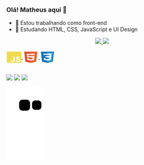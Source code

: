 ### Olá! Matheus aqui 👋

- 🔭 Estou trabalhando como front-end
- 🌱 Estudando HTML, CSS, JavaScript e UI Design

<div align="center">
  <a href="https://github.com/rochamaatheus">
  <img height="180em" src="https://github-readme-stats.vercel.app/api?username=rochamaatheus&show_icons=true&theme=midnight-purple&include_all_commits=true&count_private=true"/>
  <img height="180em" src="https://github-readme-stats.vercel.app/api/top-langs/?username=rochamaatheus&layout=compact&langs_count=7&theme=midnight-purple"/>
</div>

<div style="display: inline_block"><br>
  <img align="center" alt="Rocha-Js" height="30" width="40" src="https://raw.githubusercontent.com/devicons/devicon/master/icons/javascript/javascript-plain.svg">
  <img align="center" alt="Rocha-HTML" height="30" width="40" src="https://raw.githubusercontent.com/devicons/devicon/master/icons/html5/html5-original.svg">
  <img align="center" alt="Rocha-CSS" height="30" width="40" src="https://raw.githubusercontent.com/devicons/devicon/master/icons/css3/css3-original.svg">
</div>
  
  ##
 
<div> 
  <a href="https://instagram.com/_rochamaatheus" target="_blank"><img src="https://img.shields.io/badge/-Instagram-%23E4405F?style=for-the-badge&logo=instagram&logoColor=white" target="_blank"></a>
  <a href = "mailto:matheussilveirarocha.sc@gmail.com"><img src="https://img.shields.io/badge/-Gmail-%23333?style=for-the-badge&logo=gmail&logoColor=white" target="_blank"></a>
  <a href="https://www.linkedin.com/in/matheus-rocha-269870234" target="_blank"><img src="https://img.shields.io/badge/-LinkedIn-%230077B5?style=for-the-badge&logo=linkedin&logoColor=white" target="_blank"></a> 
  
  ![Snake animation](https://github.com/rochamaatheus/rochamaatheus/blob/output/github-contribution-grid-snake.svg)
  
</div>
